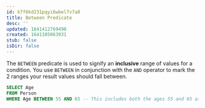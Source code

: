 ```yaml
---
id: k7f6kd231pqyi6wbel7v7a8
title: Between Predicate
desc: ''
updated: 1641412769490
created: 1641105063931
stub: false
isDir: false
---
```



The `BETWEEN` predicate is used to signify an **inclusive** range of values for a condition. You use `BETWEEN` in conjunction with the `AND` operator to mark the 2 ranges your result values should fall between.

```sql
SELECT Age
FROM Person
WHERE Age BETWEEN 55 AND 65 -- This includes both the ages 55 and 65 as it is inclusive
```
